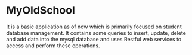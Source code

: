 # MyOldSchool
It is a basic application as of now which is primarily focused on student database management.
It contains some queries to insert, update, delete and add data into the mysql database and uses Restful web services to access and perform these operations.

